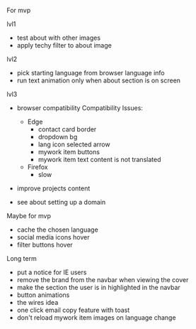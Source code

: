 For mvp

lvl1
- test about with other images
- apply techy filter to about image

lvl2
- pick starting language from browser language info
- run text animation only when about section is on screen

lvl3
- browser compatibility
  Compatibility Issues:
    - Edge
      - contact card border
      - dropdown bg
      - lang icon selected arrow
      - mywork item buttons
      - mywork item text content is not translated
    - Firefox
      - slow

- improve projects content
- see about setting up a domain


Maybe for mvp
- cache the chosen language
- social media icons hover
- filter buttons hover

Long term
- put a notice for IE users
- remove the brand from the navbar when viewing the cover
- make the section the user is in highlighted in the navbar
- button animations
- the wires idea
- one click email copy feature with toast
- don't reload mywork item images on language change
